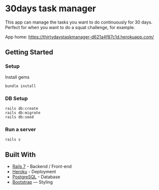 # 30days task manager

This app can manage the tasks you want to do continuously for 30 days.
Perfect for when you want to do a squat challenge, for example.

App home: https://thirtydaystaskmanager-d621a4f87c1d.herokuapp.com/


## Getting Started
### Setup

Install gems
```
bundle install
```

### DB Setup
```
rails db:create
rails db:migrate
rails db:seed
```

### Run a server
```
rails s
```

## Built With
- [Rails 7](https://guides.rubyonrails.org/) - Backend / Front-end
- [Heroku](https://heroku.com/) - Deployment
- [PostgreSQL](https://www.postgresql.org/) - Database
- [Bootstrap](https://getbootstrap.com/) — Styling
